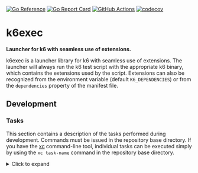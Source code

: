 [![Go Reference](https://pkg.go.dev/badge/github.com/grafana/k6exec.svg)](https://pkg.go.dev/github.com/grafana/k6exec)
[![Go Report Card](https://goreportcard.com/badge/github.com/grafana/k6exec)](https://goreportcard.com/report/github.com/grafana/k6exec)
[![GitHub Actions](https://github.com/grafana/k6exec/actions/workflows/test.yml/badge.svg)](https://github.com/grafana/k6exec/actions/workflows/test.yml)
[![codecov](https://codecov.io/gh/grafana/k6exec/graph/badge.svg?token=6MP3G02V9C)](https://codecov.io/gh/grafana/k6exec)

<h1 name="title">k6exec</h1>

**Launcher for k6 with seamless use of extensions.**

k6exec is a launcher library for k6 with seamless use of extensions. The launcher will always run the k6 test script with the appropriate k6 binary, which contains the extensions used by the script. Extensions can also be recognized from the environment variable (default `K6_DEPENDENCIES`) or from the `dependencies` property of the manifest file.

## Development

### Tasks

This section contains a description of the tasks performed during development. Commands must be issued in the repository base directory. If you have the [xc](https://github.com/joerdav/xc) command-line tool, individual tasks can be executed simply by using the `xc task-name` command in the repository base directory.

<details><summary>Click to expand</summary>

#### lint

Run the static analyzer.

```
golangci-lint run
```

#### test

Run the tests.

```
go test -count 1 -race -coverprofile=coverage.txt ./...
```

#### coverage

View the test coverage report.

```
go tool cover -html=coverage.txt
```

#### clean

Delete the build directory.

```
rm -rf build
```

</details>
